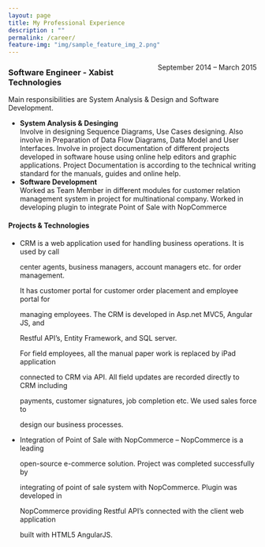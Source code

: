 ```yaml
---
layout: page
title: My Professional Experience
description : ""
permalink: /career/
feature-img: "img/sample_feature_img_2.png"
---
```




<div style="float:right">
September 2014 – March 2015 
</div>
<h3>Software Engineer - Xabist Technologies</h3>
Main responsibilities are System Analysis & Design and Software Development. 
<ul>
<li><span style="font-weight:bold">System Analysis & Desinging </span>
<br/>
Involve in designing Sequence Diagrams, Use Cases designing. Also involve in Preparation of Data Flow Diagrams, Data Model and User Interfaces. Involve in project documentation of different projects developed in software house using online help editors and graphic applications. Project Documentation is according to the technical writing standard for the manuals, guides and online help.
</li>
<li>
<span style="font-weight:bold">Software Development</span>
<br/>
Worked as Team Member in different modules for customer relation management system in project for multinational company. Worked in developing plugin to integrate Point of Sale with NopCommerce 
</li>
</ul>

#### Projects & Technologies
<ul>
<li>CRM is a web application used for handling business operations. It is used by call

center agents, business managers, account managers etc. for order management.

It has customer portal for customer order placement and employee portal for

managing employees. The CRM is developed in Asp.net MVC5, Angular JS, and

Restful API’s, Entity Framework, and SQL server.

For field employees, all the manual paper work is replaced by iPad application

connected to CRM via API. All field updates are recorded directly to CRM including

payments, customer signatures, job completion etc. We used sales force to

design our business processes.</li>
<li>Integration of Point of Sale with NopCommerce – NopCommerce is a leading

open-source e-commerce solution. Project was completed successfully by

integrating of point of sale system with NopCommerce. Plugin was developed in

NopCommerce providing Restful API’s connected with the client web application

built with HTML5 AngularJS. 
</li>
</ul>
